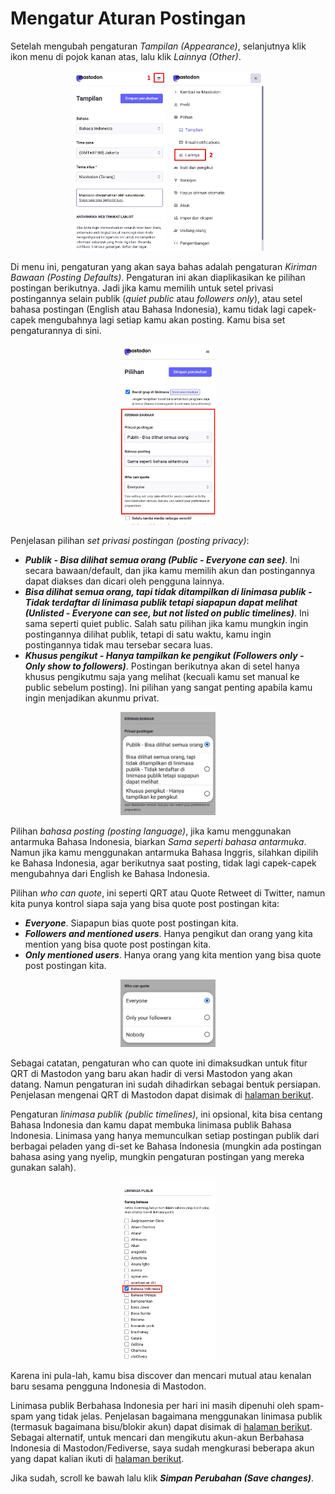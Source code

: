 # Mengatur Aturan Postingan

Setelah mengubah pengaturan *Tampilan (Appearance)*, selanjutnya klik ikon menu di pojok kanan atas, lalu klik *Lainnya (Other)*.

<div align="center">
  <div>
    <img src="../assets/05pic-01.jpg" width="30%" />
    <img src="../assets/05pic-02.jpg" width="30%" />
  </div>
</div>

Di menu ini, pengaturan yang akan saya bahas adalah pengaturan *Kiriman Bawaan (Posting Defaults)*. Pengaturan ini akan diaplikasikan ke pilihan postingan berikutnya. Jadi jika kamu memilih untuk setel privasi postingannya selain publik (*quiet public* atau *followers only*), atau setel bahasa postingan (English atau Bahasa Indonesia), kamu tidak lagi capek-capek mengubahnya lagi setiap kamu akan posting. Kamu bisa set pengaturannya di sini.

<div align="center">
  <div>
    <img src="../assets/05pic-03.jpg" width="30%" />
  </div>
</div>

Penjelasan pilihan *set privasi postingan (posting privacy)*:
- ***Publik - Bisa dilihat semua orang (Public - Everyone can see)***. Ini secara bawaan/default, dan jika kamu memilih akun dan postingannya dapat diakses dan dicari oleh pengguna lainnya.
- ***Bisa dilihat semua orang, tapi tidak ditampilkan di linimasa publik - Tidak terdaftar di linimasa publik tetapi siapapun dapat melihat (Unlisted - Everyone can see, but not listed on public timelines)***. Ini sama seperti quiet public. Salah satu pilihan jika kamu mungkin ingin postingannya dilihat publik, tetapi di satu waktu, kamu ingin postingannya tidak mau tersebar secara luas.
- ***Khusus pengikut - Hanya tampilkan ke pengikut (Followers only - Only show to followers)***. Postingan berikutnya akan di setel hanya khusus pengikutmu saja yang melihat (kecuali kamu set manual ke public sebelum posting). Ini pilihan yang sangat penting apabila kamu ingin menjadikan akunmu privat.

<div align="center">
  <div>
    <img src="../assets/05pic-04.jpg" width="30%" />
  </div>
</div>

Pilihan *bahasa posting (posting language)*, jika kamu menggunakan antarmuka Bahasa Indonesia, biarkan *Sama seperti bahasa antarmuka*. Namun jika kamu menggunakan antarmuka Bahasa Inggris, silahkan dipilih ke Bahasa Indonesia, agar berikutnya saat posting, tidak lagi capek-capek mengubahnya dari English ke Bahasa Indonesia.

Pilihan *who can quote*, ini seperti QRT atau Quote Retweet di Twitter, namun kita punya kontrol siapa saja yang bisa quote post postingan kita:
- ***Everyone***. Siapapun bias quote post postingan kita.
- ***Followers and mentioned users***. Hanya pengikut dan orang yang kita mention yang bisa quote post postingan kita.
- ***Only mentioned users***. Hanya orang yang kita mention yang bisa quote post postingan kita.

<div align="center">
  <div>
    <img src="../assets/05pic-05.jpg" width="30%" />
  </div>
</div>

Sebagai catatan, pengaturan who can quote ini dimaksudkan untuk fitur QRT di Mastodon yang baru akan hadir di versi Mastodon yang akan datang. Namun pengaturan ini sudah dihadirkan sebagai bentuk persiapan. Penjelasan mengenai QRT di Mastodon dapat disimak di [halaman berikut](https://github.com/bandarbaru-1/Panduan-Mastodon-Indonesia/blob/main/pages/13%20-%20Mengutip%20Postingan%20Pengguna%20Lain.md).

Pengaturan *linimasa publik (public timelines)*, ini opsional, kita bisa centang Bahasa Indonesia dan kamu dapat membuka linimasa publik Bahasa Indonesia. Linimasa yang hanya memunculkan setiap postingan publik dari berbagai peladen yang di-set ke Bahasa Indonesia (mungkin ada postingan bahasa asing yang nyelip, mungkin pengaturan postingan yang mereka gunakan salah).

<div align="center">
  <div>
    <img src="../assets/05pic-06.jpg" width="30%" />
  </div>
</div>

Karena ini pula-lah, kamu bisa discover dan mencari mutual atau kenalan baru sesama pengguna Indonesia di Mastodon.


Linimasa publik Berbahasa Indonesia per hari ini masih dipenuhi oleh spam-spam yang tidak jelas. Penjelasan bagaimana menggunakan linimasa publik (termasuk bagaimana bisu/blokir akun) dapat disimak di [halaman berikut](https://github.com/bandarbaru-1/Panduan-Mastodon-Indonesia/blob/main/pages/16%20-%20Menjelajahi%20Linimasa%20Publik%20dan%20Bisukan%20Blokir%20Akun.md). Sebagai alternatif, untuk mencari dan mengikutu akun-akun Berbahasa Indonesia di Mastodon/Fediverse, saya sudah mengkurasi beberapa akun yang dapat kalian ikuti di [halaman berikut]([https://github.com/bandarbaru-1/](https://github.com/bandarbaru-1/Panduan-Mastodon-Indonesia/blob/main/pages/20%20-%20Rekomendasi%20Akun%20Yang%20Dapat%20Diikuti.md)).

Jika sudah, scroll ke bawah lalu klik ***Simpan Perubahan (Save changes)***.

